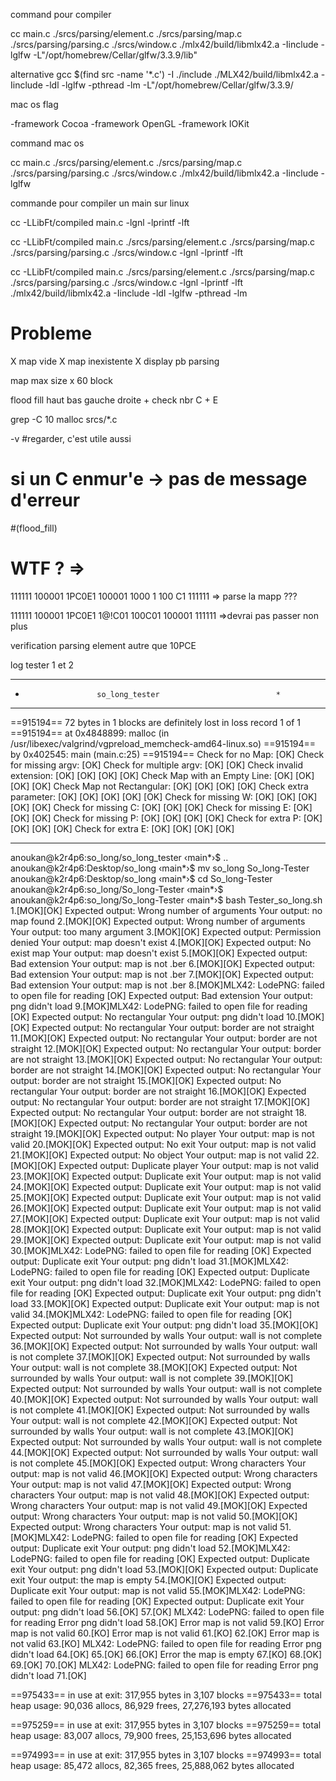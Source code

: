 command pour compiler

cc main.c ./srcs/parsing/element.c ./srcs/parsing/map.c ./srcs/parsing/parsing.c ./srcs/window.c ./mlx42/build/libmlx42.a -Iinclude -lglfw -L"/opt/homebrew/Cellar/glfw/3.3.9/lib"

alternative
gcc $(find src -name '*.c') -I ./include ./MLX42/build/libmlx42.a -Iinclude -ldl -lglfw -pthread -lm -L"/opt/homebrew/Cellar/glfw/3.3.9/

mac os flag

-framework Cocoa -framework OpenGL -framework IOKit

command mac os

cc main.c ./srcs/parsing/element.c ./srcs/parsing/map.c ./srcs/parsing/parsing.c ./srcs/window.c ./mlx42/build/libmlx42.a -Iinclude -lglfw

commande pour compiler un main sur linux

cc -LLibFt/compiled main.c -lgnl -lprintf -lft

cc -LLibFt/compiled main.c ./srcs/parsing/element.c ./srcs/parsing/map.c ./srcs/parsing/parsing.c ./srcs/window.c -lgnl -lprintf -lft

cc -LLibFt/compiled main.c ./srcs/parsing/element.c ./srcs/parsing/map.c ./srcs/parsing/parsing.c ./srcs/window.c -lgnl -lprintf -lft ./mlx42/build/libmlx42.a -Iinclude -ldl -lglfw -pthread -lm


# Probleme

X  map vide
X map inexistente
X  display pb parsing

   map max size x 60 block


flood fill 
haut bas gauche droite + check nbr C + E


grep -C 10 malloc srcs/*.c

-v #regarder, c'est utile aussi 


# si un C enmur'e -> pas de message d'erreur
#(flood_fill)


# WTF ? =>
111111
100001
1PC0E1
100001
1000 1
100 C1
111111 => parse la mapp ??? 

111111
100001
1PC0E1
1@!C01
100C01
100001
111111 =>devrai pas passer non plus

verification parsing element autre que 10PCE






log tester 1 et 2

***************************************************************
*                     so_long_tester                          *
***************************************************************

==915194== 72 bytes in 1 blocks are definitely lost in loss record 1 of 1
==915194==    at 0x4848899: malloc (in /usr/libexec/valgrind/vgpreload_memcheck-amd64-linux.so)
==915194==    by 0x402545: main (main.c:25)
==915194==
Check for no Map: 		[OK]
Check for missing argv: 	[OK]
Check for multiple argv:        [OK] [OK]
Check invalid extension:        [OK] [OK] [OK] [OK]
Check Map with an Empty Line:   [OK] [OK] [OK] [OK]
Check Map not Rectangular:      [OK] [OK] [OK] [OK]
Check extra parameter:          [OK] [OK] [OK] [OK] [OK]
Check for missing W:            [OK] [OK] [OK] [OK] [OK]
Check for missing C:            [OK] [OK] [OK]
Check for missing E:            [OK] [OK] [OK]
Check for missing P:            [OK] [OK] [OK] [OK]
Check for extra P:              [OK] [OK] [OK] [OK]
Check for extra E:              [OK] [OK] [OK] [OK]

***************************************************************

anoukan@k2r4p6:so_long/so_long_tester ‹main*›$ ..
anoukan@k2r4p6:Desktop/so_long ‹main*›$ mv so_long So_long-Tester
anoukan@k2r4p6:Desktop/so_long ‹main*›$ cd So_long-Tester
anoukan@k2r4p6:so_long/So_long-Tester ‹main*›$
anoukan@k2r4p6:so_long/So_long-Tester ‹main*›$ bash Tester_so_long.sh                          
1.[MOK][OK]
Expected output:  Wrong number of arguments
Your output:  no map found
2.[MOK][OK]
Expected output:  Wrong number of arguments
Your output:  too many argument
3.[MOK][OK]
Expected output:  Permission denied
Your output:  map doesn't exist
4.[MOK][OK]
Expected output:  No exist map
Your output:  map doesn't exist
5.[MOK][OK]
Expected output:  Bad extension
Your output:  map is not .ber
6.[MOK][OK]
Expected output:  Bad extension
Your output:  map is not .ber
7.[MOK][OK]
Expected output:  Bad extension
Your output:  map is not .ber
8.[MOK]MLX42: LodePNG: failed to open file for reading
[OK]
Expected output:  Bad extension
Your output:  png didn't load
9.[MOK]MLX42: LodePNG: failed to open file for reading
[OK]
Expected output:  No rectangular
Your output:  png didn't load
10.[MOK][OK]
Expected output:  No rectangular
Your output:  border are not straight
11.[MOK][OK]
Expected output:  No rectangular
Your output:  border are not straight
12.[MOK][OK]
Expected output:  No rectangular
Your output:  border are not straight
13.[MOK][OK]
Expected output:  No rectangular
Your output:  border are not straight
14.[MOK][OK]
Expected output:  No rectangular
Your output:  border are not straight
15.[MOK][OK]
Expected output:  No rectangular
Your output:  border are not straight
16.[MOK][OK]
Expected output:  No rectangular
Your output:  border are not straight
17.[MOK][OK]
Expected output:  No rectangular
Your output:  border are not straight
18.[MOK][OK]
Expected output:  No rectangular
Your output:  border are not straight
19.[MOK][OK]
Expected output:  No player
Your output:  map is not valid
20.[MOK][OK]
Expected output:  No exit
Your output:  map is not valid
21.[MOK][OK]
Expected output:  No object
Your output:  map is not valid
22.[MOK][OK]
Expected output:  Duplicate player
Your output:  map is not valid
23.[MOK][OK]
Expected output:  Duplicate exit
Your output:  map is not valid
24.[MOK][OK]
Expected output:  Duplicate exit
Your output:  map is not valid
25.[MOK][OK]
Expected output:  Duplicate exit
Your output:  map is not valid
26.[MOK][OK]
Expected output:  Duplicate exit
Your output:  map is not valid
27.[MOK][OK]
Expected output:  Duplicate exit
Your output:  map is not valid
28.[MOK][OK]
Expected output:  Duplicate exit
Your output:  map is not valid
29.[MOK][OK]
Expected output:  Duplicate exit
Your output:  map is not valid
30.[MOK]MLX42: LodePNG: failed to open file for reading
[OK]
Expected output:  Duplicate exit
Your output:  png didn't load
31.[MOK]MLX42: LodePNG: failed to open file for reading
[OK]
Expected output:  Duplicate exit
Your output:  png didn't load
32.[MOK]MLX42: LodePNG: failed to open file for reading
[OK]
Expected output:  Duplicate exit
Your output:  png didn't load
33.[MOK][OK]
Expected output:  Duplicate exit
Your output:  map is not valid
34.[MOK]MLX42: LodePNG: failed to open file for reading
[OK]
Expected output:  Duplicate exit
Your output:  png didn't load
35.[MOK][OK]
Expected output:  Not surrounded by walls
Your output:  wall is not complete
36.[MOK][OK]
Expected output:  Not surrounded by walls
Your output:  wall is not complete
37.[MOK][OK]
Expected output:  Not surrounded by walls
Your output:  wall is not complete
38.[MOK][OK]
Expected output:  Not surrounded by walls
Your output:  wall is not complete
39.[MOK][OK]
Expected output:  Not surrounded by walls
Your output:  wall is not complete
40.[MOK][OK]
Expected output:  Not surrounded by walls
Your output:  wall is not complete
41.[MOK][OK]
Expected output:  Not surrounded by walls
Your output:  wall is not complete
42.[MOK][OK]
Expected output:  Not surrounded by walls
Your output:  wall is not complete
43.[MOK][OK]
Expected output:  Not surrounded by walls
Your output:  wall is not complete
44.[MOK][OK]
Expected output:  Not surrounded by walls
Your output:  wall is not complete
45.[MOK][OK]
Expected output:  Wrong characters
Your output:  map is not valid
46.[MOK][OK]
Expected output:  Wrong characters
Your output:  map is not valid
47.[MOK][OK]
Expected output:  Wrong characters
Your output:  map is not valid
48.[MOK][OK]
Expected output:  Wrong characters
Your output:  map is not valid
49.[MOK][OK]
Expected output:  Wrong characters
Your output:  map is not valid
50.[MOK][OK]
Expected output:  Wrong characters
Your output:  map is not valid
51.[MOK]MLX42: LodePNG: failed to open file for reading
[OK]
Expected output:  Duplicate exit
Your output:  png didn't load
52.[MOK]MLX42: LodePNG: failed to open file for reading
[OK]
Expected output:  Duplicate exit
Your output:  png didn't load
53.[MOK][OK]
Expected output:  Duplicate exit
Your output:  the map is empty
54.[MOK][OK]
Expected output:  Duplicate exit
Your output:  map is not valid
55.[MOK]MLX42: LodePNG: failed to open file for reading
[OK]
Expected output:  Duplicate exit
Your output:  png didn't load
56.[OK]
57.[OK]
MLX42: LodePNG: failed to open file for reading
Error
png didn't load
58.[OK]
Error
map is not valid
59.[KO]
Error
map is not valid
60.[KO]
Error
map is not valid
61.[KO]
62.[OK]
Error
map is not valid
63.[KO]
MLX42: LodePNG: failed to open file for reading
Error
png didn't load
64.[OK]
65.[OK]
66.[OK]
Error
the map is empty
67.[KO]
68.[OK]
69.[OK]
70.[OK]
MLX42: LodePNG: failed to open file for reading
Error
png didn't load
71.[OK] 


==975433==     in use at exit: 317,955 bytes in 3,107 blocks
==975433==   total heap usage: 90,036 allocs, 86,929 frees, 27,276,193 bytes allocated

==975259==     in use at exit: 317,955 bytes in 3,107 blocks
==975259==   total heap usage: 83,007 allocs, 79,900 frees, 25,153,696 bytes allocated

==974993==     in use at exit: 317,955 bytes in 3,107 blocks
==974993==   total heap usage: 85,472 allocs, 82,365 frees, 25,888,062 bytes allocated
